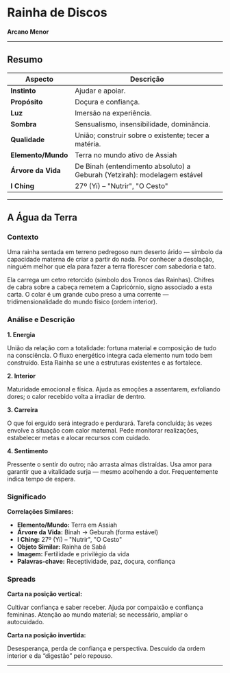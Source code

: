# Rainha de Discos

**Arcano Menor**

---

## Resumo

| Aspecto | Descrição |
|---------|-----------|
| **Instinto** | Ajudar e apoiar. |
| **Propósito** | Doçura e confiança. |
| **Luz** | Imersão na experiência. |
| **Sombra** | Sensualismo, insensibilidade, dominância. |
| **Qualidade** | União; construir sobre o existente; tecer a matéria. |
| **Elemento/Mundo** | Terra no mundo ativo de Assiah |
| **Árvore da Vida** | De Binah (entendimento absoluto) a Geburah (Yetzirah): modelagem estável |
| **I Ching** | 27º (Yí) – "Nutrir", "O Cesto" |

---

## A Água da Terra

### Contexto

Uma rainha sentada em terreno pedregoso num deserto árido — símbolo da capacidade materna de criar a partir do nada. Por conhecer a desolação, ninguém melhor que ela para fazer a terra florescer com sabedoria e tato.

Ela carrega um cetro retorcido (símbolo dos Tronos das Rainhas). Chifres de cabra sobre a cabeça remetem a Capricórnio, signo associado a esta carta. O colar é um grande cubo preso a uma corrente — tridimensionalidade do mundo físico (ordem interior).

### Análise e Descrição

**1. Energia**

União da relação com a totalidade: fortuna material e composição de tudo na consciência. O fluxo energético integra cada elemento num todo bem construído. Esta Rainha se une a estruturas existentes e as fortalece.

**2. Interior**

Maturidade emocional e física. Ajuda as emoções a assentarem, exfoliando dores; o calor recebido volta a irradiar de dentro.

**3. Carreira**

O que foi erguido será integrado e perdurará. Tarefa concluída; às vezes envolve a situação com calor maternal. Pede monitorar realizações, estabelecer metas e alocar recursos com cuidado.

**4. Sentimento**

Pressente o sentir do outro; não arrasta almas distraídas. Usa amor para garantir que a vitalidade surja — mesmo acolhendo a dor. Frequentemente indica tempo de espera.

### Significado

**Correlações Similares:**

- **Elemento/Mundo:** Terra em Assiah
- **Árvore da Vida:** Binah → Geburah (forma estável)
- **I Ching:** 27º (Yí) – "Nutrir", "O Cesto"
- **Objeto Similar:** Rainha de Sabá
- **Imagem:** Fertilidade e privilégio da vida
- **Palavras‑chave:** Receptividade, paz, doçura, confiança

### Spreads

**Carta na posição vertical:**

Cultivar confiança e saber receber. Ajuda por compaixão e confiança femininas. Atenção ao mundo material; se necessário, ampliar o autocuidado.

**Carta na posição invertida:**

Desesperança, perda de confiança e perspectiva. Descuido da ordem interior e da “digestão” pelo repouso.

---



